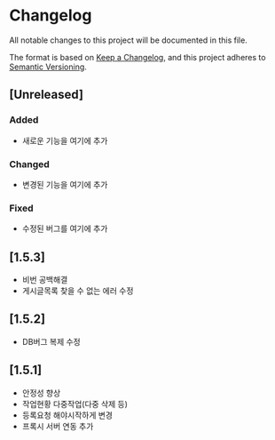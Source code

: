 # Changelog

All notable changes to this project will be documented in this file.

The format is based on [Keep a Changelog](https://keepachangelog.com/en/1.0.0/),
and this project adheres to [Semantic Versioning](https://semver.org/spec/v2.0.0.html).

## [Unreleased]

### Added
- 새로운 기능을 여기에 추가

### Changed
- 변경된 기능을 여기에 추가

### Fixed
- 수정된 버그를 여기에 추가

## [1.5.3]
- 비번 공백해결
- 게시글목록 찾을 수 없는 에러 수정

## [1.5.2]
- DB버그 복제 수정

## [1.5.1]
- 안정성 향상
- 작업현황 다중작업(다중 삭제 등)
- 등록요청 해야시작하게 변경
- 프록시 서버 연동 추가